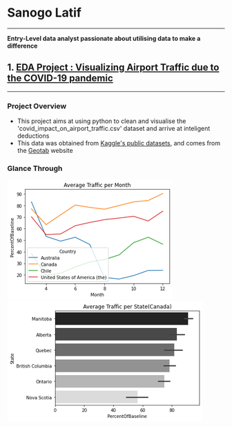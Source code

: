 # Sanogo Latif
***
 **Entry-Level data analyst passionate about utilising data to make a difference**


## 1. [EDA Project : Visualizing Airport Traffic due to the COVID-19 pandemic](https://github.com/Lat-San/EDAs/tree/main/Covid%20impact%20on%20airports) 
***

### Project Overview
* This project aims at using python to clean and visualise the 'covid_impact_on_airport_traffic.csv' dataset and arrive at inteligent deductions
* This data was obtained from [Kaggle's public datasets](https://www.kaggle.com/terenceshin/covid19s-impact-on-airport-traffic), and comes from the [Geotab](Geotab.com) website

### Glance Through

![](/Sneak%20Peek/Github%20eda%20portf.png)  
![](/Sneak%20Peek/Github%20portfolio1.png)


